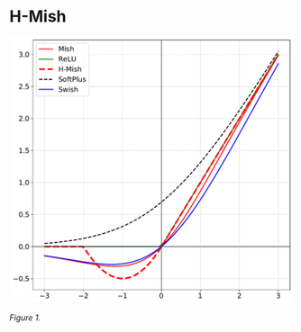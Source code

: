 # H-Mish

<div style="text-align:center"><img src ="assets/hard_mish_graph.pdf"  width="1000"/></div>
<p>
    <em>Figure 1.</em>
</p>
